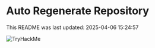 # Auto Regenerate Repository

This README was last updated: 2025-04-06 15:24:57

 ![TryHackMe](https://tryhackme.com/badge/533634)